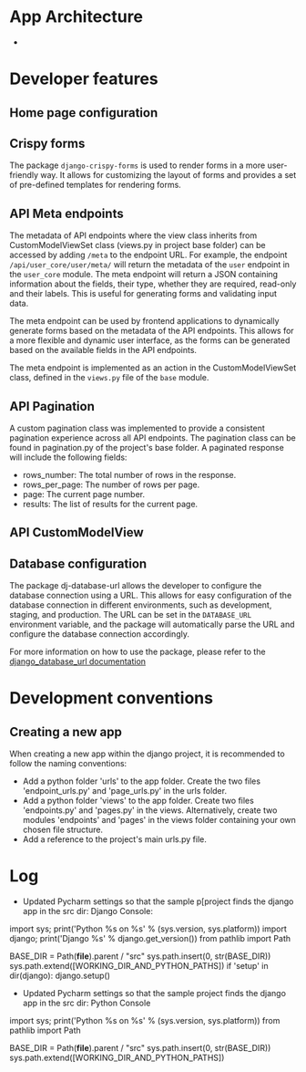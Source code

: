 



# App Architecture
- 



# Developer features

## Home page configuration



## Crispy forms

The package `django-crispy-forms` is used to render forms in a more user-friendly way. It allows for
customizing the layout of forms and provides a set of pre-defined templates for rendering forms.

## API Meta endpoints

The metadata of API endpoints where the view class inherits from CustomModelViewSet class (views.py in project base 
folder) can be accessed by adding `/meta` to the endpoint URL. For example, the endpoint `/api/user_core/user/meta/` 
will return the metadata of the `user` endpoint in the `user_core` module. The meta endpoint will return a JSON 
containing information about the fields, their type, whether they are required, read-only and their labels. This is 
useful for generating forms and validating input data.

The meta endpoint can be used by frontend applications to dynamically generate forms based on the
metadata of the API endpoints. This allows for a more flexible and dynamic user interface, as the forms can be
generated based on the available fields in the API endpoints.

The meta endpoint is implemented as an action in the CustomModelViewSet class, defined in the `views.py` file
of the `base` module.

## API Pagination

A custom pagination class was implemented to provide a consistent pagination experience across all API endpoints.
The pagination class can be found in pagination.py of the project's base folder. A paginated response will
include the following fields:
- rows_number: The total number of rows in the response.
- rows_per_page: The number of rows per page.
- page: The current page number.
- results: The list of results for the current page.

## API CustomModelView

## Database configuration

The package dj-database-url allows the developer to configure the database connection using a URL. This
allows for easy configuration of the database connection in different environments, such as development, staging,
and production. The URL can be set in the `DATABASE_URL` environment variable, and the package will automatically
parse the URL and configure the database connection accordingly.

For more information on how to use the package, please refer to the 
[django_database_url documentation](https://pypi.org/project/dj-database-url/)

# Development conventions

## Creating a new app

When creating a new app within the django project, it is recommended to follow the naming conventions:

- Add a python folder 'urls' to the app folder. Create the two files 'endpoint_urls.py' and 'page_urls.py' in the urls 
folder.
- Add a python folder 'views' to the app folder. Create two files 'endpoints.py' and 'pages.py' in the views. 
Alternatively, create two modules 'endpoints' and 'pages' in the views folder containing your own chosen
file structure.
- Add a reference to the project's main urls.py file.



# Log
- Updated Pycharm settings so that the sample p[project finds the django app in the src dir: Django Console:

import sys; print('Python %s on %s' % (sys.version, sys.platform))
import django; print('Django %s' % django.get_version())
from pathlib import Path

BASE_DIR = Path(__file__).parent / "src"
sys.path.insert(0, str(BASE_DIR))
sys.path.extend([WORKING_DIR_AND_PYTHON_PATHS])
if 'setup' in dir(django): django.setup()

- Updated Pycharm settings so that the sample project finds the django app in the src dir: Python Console

import sys; print('Python %s on %s' % (sys.version, sys.platform))
from pathlib import Path

BASE_DIR = Path(__file__).parent / "src"
sys.path.insert(0, str(BASE_DIR))
sys.path.extend([WORKING_DIR_AND_PYTHON_PATHS])




